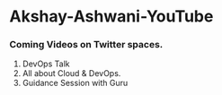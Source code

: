 # Akshay-Ashwani-YouTube

### Coming Videos on Twitter spaces.
1. DevOps Talk
2. All about Cloud & DevOps.
3. Guidance Session with Guru
